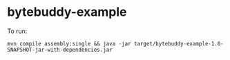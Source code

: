 # bytebuddy-example

To run:

```
mvn compile assembly:single && java -jar target/bytebuddy-example-1.0-SNAPSHOT-jar-with-dependencies.jar
```